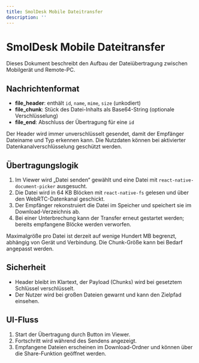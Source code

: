 ```yaml
---
title: SmolDesk Mobile Dateitransfer
description: ''
---
```

# SmolDesk Mobile Dateitransfer

Dieses Dokument beschreibt den Aufbau der Dateiübertragung zwischen Mobilgerät und Remote-PC.

## Nachrichtenformat
- **file_header**: enthält `id`, `name`, `mime`, `size` (unkodiert)
- **file_chunk**: Stück des Datei-Inhalts als Base64-String (optionale Verschlüsselung)
- **file_end**: Abschluss der Übertragung für eine `id`

Der Header wird immer unverschlüsselt gesendet, damit der Empfänger Dateiname und Typ erkennen kann. Die Nutzdaten können bei aktivierter Datenkanalverschlüsselung geschützt werden.

## Übertragungslogik
1. Im Viewer wird „Datei senden“ gewählt und eine Datei mit `react-native-document-picker` ausgesucht.
2. Die Datei wird in 64 KB Blöcken mit `react-native-fs` gelesen und über den WebRTC-Datenkanal geschickt.
3. Der Empfänger rekonstruiert die Datei im Speicher und speichert sie im Download-Verzeichnis ab.
4. Bei einer Unterbrechung kann der Transfer erneut gestartet werden; bereits empfangene Blöcke werden verworfen.

Maximalgröße pro Datei ist derzeit auf wenige Hundert MB begrenzt, abhängig von Gerät und Verbindung. Die Chunk-Größe kann bei Bedarf angepasst werden.

## Sicherheit
- Header bleibt im Klartext, der Payload (Chunks) wird bei gesetztem Schlüssel verschlüsselt.
- Der Nutzer wird bei großen Dateien gewarnt und kann den Zielpfad einsehen.

## UI-Fluss
1. Start der Übertragung durch Button im Viewer.
2. Fortschritt wird während des Sendens angezeigt.
3. Empfangene Dateien erscheinen im Download-Ordner und können über die Share-Funktion geöffnet werden.